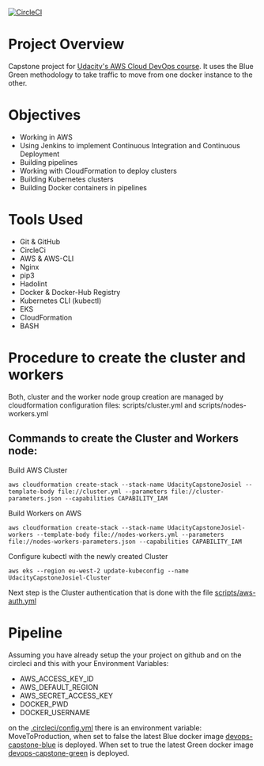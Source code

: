 [![CircleCI](https://circleci.com/gh/circleci/circleci-docs.svg?style=svg)](https://app.circleci.com/pipelines/github/josielbruk/udacityCapstone-DevOps)

# Project Overview
Capstone project for [Udacity's AWS Cloud DevOps course](https://www.udacity.com/course/cloud-dev-ops-nanodegree--nd9991). It uses the Blue Green methodology to take traffic to move from one docker instance to the other.

# Objectives
* Working in AWS
* Using Jenkins to implement Continuous Integration and Continuous Deployment
* Building pipelines
* Working with CloudFormation to deploy clusters
* Building Kubernetes clusters
* Building Docker containers in pipelines

# Tools Used
* Git & GitHub
* CircleCi
* AWS & AWS-CLI
* Nginx
* pip3
* Hadolint
* Docker & Docker-Hub Registry
* Kubernetes CLI (kubectl)
* EKS
* CloudFormation
* BASH

# Procedure to create the cluster and workers


Both, cluster and the worker node group creation are managed by cloudformation configuration files: scripts/cluster.yml and scripts/nodes-workers.yml

## Commands to create the Cluster and Workers node:

Build AWS Cluster

`aws cloudformation create-stack --stack-name UdacityCapstoneJosiel --template-body file://cluster.yml --parameters file://cluster-parameters.json --capabilities CAPABILITY_IAM`

Build Workers on AWS

`aws cloudformation create-stack --stack-name UdacityCapstoneJosiel-workers --template-body file://nodes-workers.yml --parameters file://nodes-workers-parameters.json --capabilities CAPABILITY_IAM`

Configure kubectl with the newly created Cluster

`aws eks --region eu-west-2 update-kubeconfig --name UdacityCapstoneJosiel-Cluster`

Next step is the Cluster authentication that is done with the file [scripts/aws-auth.yml](https://github.com/josielbruk/udacityCapstone-DevOps/blob/master/scripts/aws-auth.yml)

# Pipeline

Assuming you have already setup the your project on github and on the circleci and this with your Environment Variables: 
* AWS_ACCESS_KEY_ID
* AWS_DEFAULT_REGION
* AWS_SECRET_ACCESS_KEY
* DOCKER_PWD
* DOCKER_USERNAME	

on the [.circleci/config.yml](https://github.com/josielbruk/udacityCapstone-DevOps/blob/master/.circleci/config.yml) there is an environment variable: MoveToProduction, when set to false the latest Blue docker image [devops-capstone-blue]( https://hub.docker.com/repository/docker/josielbr/devops-capstone-blue) is deployed. When set to true the latest Green docker image [devops-capstone-green](https://hub.docker.com/repository/docker/josielbr/devops-capstone-green) is deployed.
